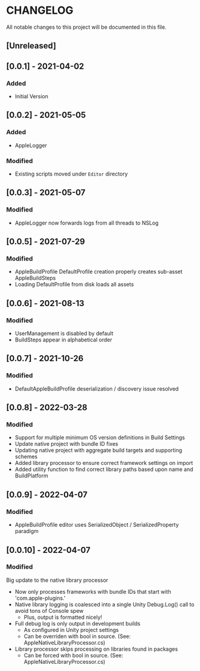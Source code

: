 # CHANGELOG
All notable changes to this project will be documented in this file.

## [Unreleased]

## [0.0.1] - 2021-04-02
### Added
- Initial Version

## [0.0.2] - 2021-05-05
### Added
- AppleLogger

### Modified
- Existing scripts moved under `Editor` directory

## [0.0.3] - 2021-05-07
### Modified
- AppleLogger now forwards logs from all threads to NSLog

## [0.0.5] - 2021-07-29
### Modified
- AppleBuildProfile DefaultProfile creation properly creates sub-asset AppleBuildSteps
- Loading DefaultProfile from disk loads all assets

## [0.0.6] - 2021-08-13
### Modified
- UserManagement is disabled by default
- BuildSteps appear in alphabetical order

## [0.0.7] - 2021-10-26
### Modified
- DefaultAppleBuildProfile deserialization / discovery issue resolved

## [0.0.8] - 2022-03-28
### Modified
- Support for multiple minimum OS version definitions in Build Settings
- Update native project with bundle ID fixes
- Updating native project with aggregate build targets and supporting schemes
- Added library processor to ensure correct framework settings on import
- Added utility function to find correct library paths based upon name and BuildPlatform

## [0.0.9] - 2022-04-07
### Modified
- AppleBuildProfile editor uses SerializedObject / SerializedProperty paradigm

## [0.0.10] - 2022-04-07
### Modified
Big update to the native library processor

- Now only processes frameworks with bundle IDs that start with 'com.apple-plugins.'
- Native library logging is coalesced into a single Unity Debug.Log() call to avoid tons of Console spew
    - Plus, output is formatted nicely!
- Full debug log is only output in development builds
    - As configured in Unity project settings
    - Can be overriden with bool in source. (See: AppleNativeLibraryProcessor.cs) 
- Library processor skips processing on libraries found in packages
    - Can be forced with bool in source. (See: AppleNativeLibraryProcessor.cs)
